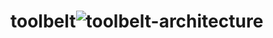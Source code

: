 # toolbelt![toolbelt-architecture](https://user-images.githubusercontent.com/82413454/194424012-4039376e-3de3-4408-8c95-2601447e0442.svg)
